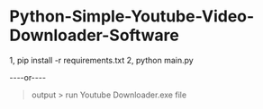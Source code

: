 # Python-Simple-Youtube-Video-Downloader-Software

1, pip install -r requirements.txt
2, python main.py

----or----
> output > run Youtube Downloader.exe file 
